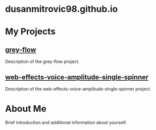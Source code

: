 # dusanmitrovic98.github.io

# My Projects

## [grey-flow](https://dusanmitrovic98.github.io/grey-flow)

Description of the grey-flow project.

## [web-effects-voice-amplitude-single-spinner](https://dusanmitrovic98.github.io/web-effects-voice-amplitude-single-spinner)

Description of the web-effects-voice-amplitude-single-spinner project.

<!-- You can add more projects following the same pattern -->

# About Me

Brief introduction and additional information about yourself.
